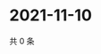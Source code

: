 # 2021-11-10

共 0 条

<!-- BEGIN WEIBO -->
<!-- 最后更新时间 Wed Nov 10 2021 15:09:13 GMT+0800 (China Standard Time) -->

<!-- END WEIBO -->
